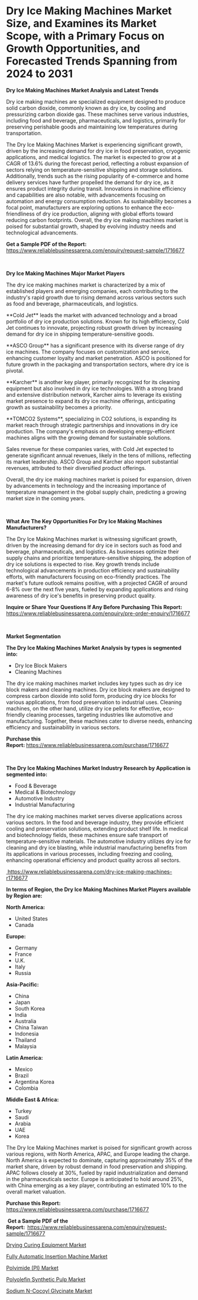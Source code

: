 <p><h1>Dry Ice Making Machines Market Size, and Examines its Market Scope, with a Primary Focus on Growth Opportunities, and Forecasted Trends Spanning from 2024 to 2031</h1></p><p><strong>Dry Ice Making Machines Market Analysis and Latest Trends</strong></p>
<p><p>Dry ice making machines are specialized equipment designed to produce solid carbon dioxide, commonly known as dry ice, by cooling and pressurizing carbon dioxide gas. These machines serve various industries, including food and beverage, pharmaceuticals, and logistics, primarily for preserving perishable goods and maintaining low temperatures during transportation.</p><p>The Dry Ice Making Machines Market is experiencing significant growth, driven by the increasing demand for dry ice in food preservation, cryogenic applications, and medical logistics. The market is expected to grow at a CAGR of 13.6% during the forecast period, reflecting a robust expansion of sectors relying on temperature-sensitive shipping and storage solutions. Additionally, trends such as the rising popularity of e-commerce and home delivery services have further propelled the demand for dry ice, as it ensures product integrity during transit. Innovations in machine efficiency and capabilities are also notable, with advancements focusing on automation and energy consumption reduction. As sustainability becomes a focal point, manufacturers are exploring options to enhance the eco-friendliness of dry ice production, aligning with global efforts toward reducing carbon footprints. Overall, the dry ice making machines market is poised for substantial growth, shaped by evolving industry needs and technological advancements.</p></p>
<p><strong>Get a Sample PDF of the Report:&nbsp;</strong> <a href="https://www.reliablebusinessarena.com/enquiry/request-sample/1716677?utm_campaign=1292&utm_medium=2&utm_source=Github&utm_content=ia&utm_term=10102024&utm_id=dry-ice-making-machines">https://www.reliablebusinessarena.com/enquiry/request-sample/1716677</a></p>
<p>&nbsp;</p>
<p><strong>Dry Ice Making Machines Major Market Players</strong></p>
<p><p>The dry ice making machines market is characterized by a mix of established players and emerging companies, each contributing to the industry's rapid growth due to rising demand across various sectors such as food and beverage, pharmaceuticals, and logistics.</p><p>**Cold Jet** leads the market with advanced technology and a broad portfolio of dry ice production solutions. Known for its high efficiency, Cold Jet continues to innovate, projecting robust growth driven by increasing demand for dry ice in shipping temperature-sensitive goods.</p><p>**ASCO Group** has a significant presence with its diverse range of dry ice machines. The company focuses on customization and service, enhancing customer loyalty and market penetration. ASCO is positioned for future growth in the packaging and transportation sectors, where dry ice is pivotal.</p><p>**Karcher** is another key player, primarily recognized for its cleaning equipment but also involved in dry ice technologies. With a strong brand and extensive distribution network, Karcher aims to leverage its existing market presence to expand its dry ice machine offerings, anticipating growth as sustainability becomes a priority.</p><p>**TOMCO2 Systems**, specializing in CO2 solutions, is expanding its market reach through strategic partnerships and innovations in dry ice production. The company's emphasis on developing energy-efficient machines aligns with the growing demand for sustainable solutions.</p><p>Sales revenue for these companies varies, with Cold Jet expected to generate significant annual revenues, likely in the tens of millions, reflecting its market leadership. ASCO Group and Karcher also report substantial revenues, attributed to their diversified product offerings. </p><p>Overall, the dry ice making machines market is poised for expansion, driven by advancements in technology and the increasing importance of temperature management in the global supply chain, predicting a growing market size in the coming years.</p></p>
<p>&nbsp;</p>
<p><strong>What Are The Key Opportunities For Dry Ice Making Machines Manufacturers?</strong></p>
<p><p>The Dry Ice Making Machines market is witnessing significant growth, driven by the increasing demand for dry ice in sectors such as food and beverage, pharmaceuticals, and logistics. As businesses optimize their supply chains and prioritize temperature-sensitive shipping, the adoption of dry ice solutions is expected to rise. Key growth trends include technological advancements in production efficiency and sustainability efforts, with manufacturers focusing on eco-friendly practices. The market's future outlook remains positive, with a projected CAGR of around 6-8% over the next five years, fueled by expanding applications and rising awareness of dry ice's benefits in preserving product quality.</p></p>
<p><strong>Inquire or Share Your Questions If Any Before Purchasing This Report:</strong> <a href="https://www.reliablebusinessarena.com/enquiry/pre-order-enquiry/1716677?utm_campaign=1292&utm_medium=2&utm_source=Github&utm_content=ia&utm_term=10102024&utm_id=dry-ice-making-machines">https://www.reliablebusinessarena.com/enquiry/pre-order-enquiry/1716677</a></p>
<p>&nbsp;</p>
<p><strong>Market Segmentation</strong></p>
<p><strong>The Dry Ice Making Machines Market Analysis by types is segmented into:</strong></p>
<p><ul><li>Dry Ice Block Makers</li><li>Cleaning Machines</li></ul></p>
<p><p>The dry ice making machines market includes key types such as dry ice block makers and cleaning machines. Dry ice block makers are designed to compress carbon dioxide into solid form, producing dry ice blocks for various applications, from food preservation to industrial uses. Cleaning machines, on the other hand, utilize dry ice pellets for effective, eco-friendly cleaning processes, targeting industries like automotive and manufacturing. Together, these machines cater to diverse needs, enhancing efficiency and sustainability in various sectors.</p></p>
<p><strong>Purchase this Report:&nbsp;</strong><a href="https://www.reliablebusinessarena.com/purchase/1716677?utm_campaign=1292&utm_medium=2&utm_source=Github&utm_content=ia&utm_term=10102024&utm_id=dry-ice-making-machines">https://www.reliablebusinessarena.com/purchase/1716677</a></p>
<p>&nbsp;</p>
<p><strong>The Dry Ice Making Machines Market Industry Research by Application is segmented into:</strong></p>
<p><ul><li>Food & Beverage</li><li>Medical & Biotechnology</li><li>Automotive Industry</li><li>Industrial Manufacturing</li></ul></p>
<p><p>The dry ice making machines market serves diverse applications across various sectors. In the food and beverage industry, they provide efficient cooling and preservation solutions, extending product shelf life. In medical and biotechnology fields, these machines ensure safe transport of temperature-sensitive materials. The automotive industry utilizes dry ice for cleaning and dry ice blasting, while industrial manufacturing benefits from its applications in various processes, including freezing and cooling, enhancing operational efficiency and product quality across all sectors.</p></p>
<p><a href="https://www.reliablebusinessarena.com/dry-ice-making-machines-r1716677?utm_campaign=1292&utm_medium=2&utm_source=Github&utm_content=ia&utm_term=10102024&utm_id=dry-ice-making-machines">&nbsp;https://www.reliablebusinessarena.com/dry-ice-making-machines-r1716677</a></p>
<p><strong>In terms of Region, the Dry Ice Making Machines Market Players available by Region are:</strong></p>
<p>
    <p> <strong> North America: </strong>
        <ul>
            <li>United States</li>
            <li>Canada</li>
        </ul>
        </p> 
    <p> <strong> Europe: </strong>
        <ul>
            <li>Germany</li>
            <li>France</li>
            <li>U.K.</li>
            <li>Italy</li>
            <li>Russia</li>
        </ul>
        </p> 
    <p> <strong> Asia-Pacific: </strong>
        <ul>
            <li>China</li>
            <li>Japan</li>
            <li>South Korea</li>
            <li>India</li>
            <li>Australia</li>
            <li>China Taiwan</li>
            <li>Indonesia</li>
            <li>Thailand</li>
            <li>Malaysia</li>
        </ul>
        </p> 
    <p> <strong> Latin America: </strong>
        <ul>
            <li>Mexico</li>
            <li>Brazil</li>
            <li>Argentina Korea</li>
            <li>Colombia</li>
        </ul>
        </p> 
    <p> <strong> Middle East & Africa: </strong>
        <ul>
            <li>Turkey</li>
            <li>Saudi</li>
            <li>Arabia</li>
            <li>UAE</li>
            <li>Korea</li>
        </ul>
    </p>
    </p>
<p><p>The Dry Ice Making Machines market is poised for significant growth across various regions, with North America, APAC, and Europe leading the charge. North America is expected to dominate, capturing approximately 35% of the market share, driven by robust demand in food preservation and shipping. APAC follows closely at 30%, fueled by rapid industrialization and demand in the pharmaceuticals sector. Europe is anticipated to hold around 25%, with China emerging as a key player, contributing an estimated 10% to the overall market valuation.</p></p>
<p><strong>Purchase this Report: </strong><a href="https://www.reliablebusinessarena.com/purchase/1716677?utm_campaign=1292&utm_medium=2&utm_source=Github&utm_content=ia&utm_term=10102024&utm_id=dry-ice-making-machines">https://www.reliablebusinessarena.com/purchase/1716677</a></p>
<p>&nbsp;<strong>Get a Sample PDF of the Report:&nbsp;&nbsp;</strong><a href="https://www.reliablebusinessarena.com/enquiry/request-sample/1716677?utm_campaign=1292&utm_medium=2&utm_source=Github&utm_content=ia&utm_term=10102024&utm_id=dry-ice-making-machines">https://www.reliablebusinessarena.com/enquiry/request-sample/1716677</a></p>
<p><strong></strong></p>
<p><p><a href="https://www.linkedin.com/pulse/drying-curing-equipment-market-outlook-complete-industry-analysis-ldkvc?utm_campaign=1292&utm_medium=2&utm_source=Github&utm_content=ia&utm_term=10102024&utm_id=dry-ice-making-machines">Drying Curing Equipment Market</a></p><p><a href="https://www.linkedin.com/pulse/fully-automatic-insertion-machine-market-consolidation-impact-uvm3c?utm_campaign=1292&utm_medium=2&utm_source=Github&utm_content=ia&utm_term=10102024&utm_id=dry-ice-making-machines">Fully Automatic Insertion Machine Market</a></p><p><a href="https://www.linkedin.com/pulse/polyimide-pi-market-strategic-insights-product-evolution-cnxwe?utm_campaign=1292&utm_medium=2&utm_source=Github&utm_content=ia&utm_term=10102024&utm_id=dry-ice-making-machines">Polyimide (PI) Market</a></p><p><a href="https://www.linkedin.com/pulse/polyolefin-synthetic-pulp-market-analysis-report-global-x1zff?utm_campaign=1292&utm_medium=2&utm_source=Github&utm_content=ia&utm_term=10102024&utm_id=dry-ice-making-machines">Polyolefin Synthetic Pulp Market</a></p><p><a href="https://www.linkedin.com/pulse/sodium-n-cocoyl-glycinate-market-innovations-trends-comprehensive-zxxuf?utm_campaign=1292&utm_medium=2&utm_source=Github&utm_content=ia&utm_term=10102024&utm_id=dry-ice-making-machines">Sodium N-Cocoyl Glycinate Market</a></p></p>